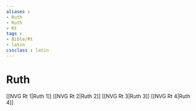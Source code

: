 ```yaml
---
aliases : 
- Ruth
- Ruth
- Rt
tags : 
- Bible/Rt
- latin
cssclass : latin
---
```


# Ruth

[[NVG Rt 1|Ruth 1]]
[[NVG Rt 2|Ruth 2]]
[[NVG Rt 3|Ruth 3]]
[[NVG Rt 4|Ruth 4]]
